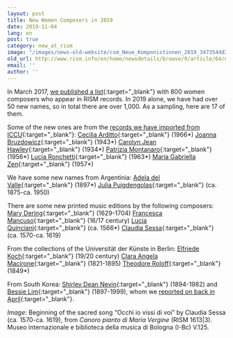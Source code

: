 ```yaml
---
layout: post
title: New Women Composers in 2019
date: 2019-11-04
lang: en
post: true
category: new_at_rism
image: "/images/news-old-website/csm_Neue_Komponistinnen_2019_347354dd2b.png"
old_url: http://www.rism.info/en/home/newsdetails/browse/9/article/64/new-women-composers-in-2019.html
email: ''
author: ''
---
```


In March 2017, [we published a list](/events/2017/03/08/international-womens-day-women-composers-in.html){:target="_blank"} with 800 women composers who appear in RISM records. In 2019 alone, we have had over 50 new names, so in total there are over 1,000. As a sampling, here are 17 of them.

Some of the new ones are from the [records we have imported from ICCU](/new_at_rism/2019/08/08/new-music-manuscripts-from-italy-iccu-in-rism.html){:target="_blank"}:
[Cecilia Arditto](https://opac.rism.info/metaopac/search?View=rism&View=rism&author=Arditto+Cecilia&Language=en){:target="_blank"} (1966\*)
[Joanna Bruzdowicz](https://opac.rism.info/metaopac/search?View=rism&View=rism&author=Bruzdowicz+Joanna&Language=en){:target="_blank"} (1943\*)
[Carolyn Jean Hawley](https://opac.rism.info/metaopac/search?View=rism&View=rism&author=Hawley+Carolyn+Jean&Language=en){:target="_blank"} (1934\*)
[Patrizia Montanaro](https://opac.rism.info/metaopac/search?View=rism&View=rism&author=Montanaro+Patrizia&Language=en){:target="_blank"} (1956\*)
[Lucia Ronchetti](https://opac.rism.info/metaopac/search?View=rism&View=rism&author=Ronchetti+Lucia&Language=en){:target="_blank"} (1963\*)
[Maria Gabriella Zen](https://opac.rism.info/metaopac/search?View=rism&View=rism&author=Zen+Maria+Gabriella&Language=en){:target="_blank"} (1957\*)

We have some new names from Argentinia:
[Adela del Valle](https://opac.rism.info/metaopac/search?View=rism&View=rism&author=Del+Valle+Adela&Language=en){:target="_blank"} (1897\*)
[Julia Puigdengolas](https://opac.rism.info/metaopac/search?View=rism&View=rism&author=Puigdengolas+Julia&Language=en){:target="_blank"} (ca. 1875-ca. 1950)

There are some new printed music editions by the following composers:
[Mary Dering](https://opac.rism.info/metaopac/search?View=rism&View=rism&q=Dering+Mary&Language=en){:target="_blank"} (1629-1704)
[Francesca Mancuso](https://opac.rism.info/metaopac/search?View=rism&View=rism&q=Mancuso+Francesca&Language=en){:target="_blank"} (16/17 century)
[Lucia Quinciani](https://opac.rism.info/metaopac/search?View=rism&View=rism&q=Quinciani+Lucia&Language=en){:target="_blank"} (ca. 1566\*)
[Claudia Sessa](https://opac.rism.info/metaopac/search?View=rism&View=rism&q=Sessa+Claudia&Language=en){:target="_blank"} (ca. 1570-ca. 1619)

From the collections of the Universität der Künste in Berlin:
[Elfriede Koch](https://opac.rism.info/metaopac/search?View=rism&View=rism&author=Koch+Elfriede&Language=en){:target="_blank"} (19/20 century)
[Clara Angela Macirone](https://opac.rism.info/metaopac/search?View=rism&View=rism&author=Macirone+Clara+Angela&Language=en){:target="_blank"} (1821-1895)
[Theodore Roloff](https://opac.rism.info/metaopac/search?View=rism&View=rism&author=Roloff+Theodore&Language=en){:target="_blank"} (1849\*)

From South Korea:
[Shirley Dean Nevin](https://opac.rism.info/metaopac/search?View=rism&View=rism&author=Nevin+Shirley+Dean&Language=en){:target="_blank"} (1894-1982)
and [Bessie Lim](https://opac.rism.info/metaopac/search?View=rism&View=rism&author=Lim+Bessie&Language=en){:target="_blank"} (1897-1999), whom we [reported on back in April](/rediscovered/2019/04/18/bessie-lim-the-first-woman-musician-of-korea-and.html){:target="_blank"}.

_Image_: Beginning of the sacred song “Occhi io vissi di voi” by Claudia Sessa (ca. 1570-ca. 1619), from _Canoro pianto di Maria Vergine_ (RISM 1613\|3). Museo internazionale e biblioteca della musica di Bologna (I-Bc) V.125.
